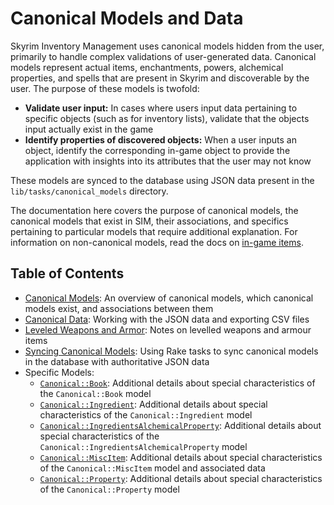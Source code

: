 # Canonical Models and Data

Skyrim Inventory Management uses canonical models hidden from the user, primarily to handle complex validations of user-generated data. Canonical models represent actual items, enchantments, powers, alchemical properties, and spells that are present in Skyrim and discoverable by the user. The purpose of these models is twofold:

* **Validate user input:** In cases where users input data pertaining to specific objects (such as for inventory lists), validate that the objects input actually exist in the game
* **Identify properties of discovered objects:** When a user inputs an object, identify the corresponding in-game object to provide the application with insights into its attributes that the user may not know

These models are synced to the database using JSON data present in the `lib/tasks/canonical_models` directory.

The documentation here covers the purpose of canonical models, the canonical models that exist in SIM, their associations, and specifics pertaining to particular models that require additional explanation. For information on non-canonical models, read the docs on [in-game items](/docs/in_game_items/README.md).

## Table of Contents

* [Canonical Models](/docs/canonical_models/canonical-models.md): An overview of canonical models, which canonical models exist, and associations between them
* [Canonical Data](/docs/canonical_models/canonical-data.md): Working with the JSON data and exporting CSV files
* [Leveled Weapons and Armor](/docs/canonical_models/levelled-weapons-and-armour.md): Notes on levelled weapons and armour items
* [Syncing Canonical Models](/docs/canonical_models/syncing-canonical-models.md): Using Rake tasks to sync canonical models in the database with authoritative JSON data
* Specific Models:
  * [`Canonical::Book`](/docs/canonical_models/canonical-book.md): Additional details about special characteristics of the `Canonical::Book` model
  * [`Canonical::Ingredient`](/docs/canonical_models/canonical-ingredient.md): Additional details about special characteristics of the `Canonical::Ingredient` model
  * [`Canonical::IngredientsAlchemicalProperty`](/docs/canonical_models/canonical-ingredients-alchemical-property.md): Additional details about special characteristics of the `Canonical::IngredientsAlchemicalProperty` model
  * [`Canonical::MiscItem`](/docs/canonical_models/canonical-misc-item.md): Additional details about special characteristics of the `Canonical::MiscItem` model and associated data
  * [`Canonical::Property`](/docs/canonical_models/canonical-property.md): Additional details about special characteristics of the `Canonical::Property` model
